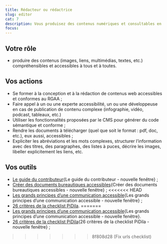 ```yaml
---
title: Rédacteur ou rédactrice
slug: editor
cat: 7
description: Vous produisez des contenus numériques et consultables en ligne
focus:
---
```



## Votre rôle

* produire des contenus (images, liens, multimédias, textes, etc.) compréhensibles et accessibles à tous et à toutes.

## Vos actions

* Se former à la conception et à la rédaction de contenus web accessibles et conformes au RGAA ;
* Faire appel à un ou une experte accessibilité, un ou une développeuse en cas de publication de contenu complexe (infographie, vidéo, podcast, tableaux, etc.)
* Utiliser les fonctionnalités proposées par le CMS pour générer du code sémantique et conforme ;
* Rendre les documents à télécharger (quel que soit le format : pdf, doc, etc.), eux aussi, accessibles ;
* Expliciter les abréviations et les mots complexes, structurer l’information avec des titres, des paragraphes, des listes à puces, décrire les images, libeller explicitement les liens, etc.


## Vos outils

* [Le guide du contributeur](https://disic.github.io/guide-contribuer_accessible/index.html){Le guide du contributeur - nouvelle fenêtre} ;
* [Créer des documents bureautiques accessibles](https://disic.github.io/guides-documents_bureautiques_accessibles/html/){Créer des documents bureautiques accessibles - nouvelle fenêtre} ;
<<<<<<< HEAD
* [Les grands principes d’une communication accessible](https://www.gouvernement.fr/charte-d-accessibilite-de-la-communication-de-l-etat/les-grands-principes-d-une-communication-accessible){Les grands principes d’une communication accessible - nouvelle fenêtre} ;
* [26 critères de la checklist PiDila](/outils/checklist-pidila/?reference=%5B%22RGAA%22%5D&profil=%5B%22R%C3%A9dactionnel%22%5D).
=======
* [Les grands principes d’une communication accessible](https://www.gouvernement.fr/charte-d-accessibilite-de-la-communication-de-l-etat/les-grands-principes-d-une-communication-accessible){Les grands principes d’une communication accessible - nouvelle fenêtre}.
* [26 critères de la checklist PiDila](https://design.numerique.gouv.fr/outils/checklist-pidila/?reference=%5B%22RGAA%22%5D&profil=%5B%22R%C3%A9dactionnel%22%5D){26 critères de la checklist PiDila - nouvelle fenêtre} ;
>>>>>>> 8f808d28 (Fix urls checklist)
